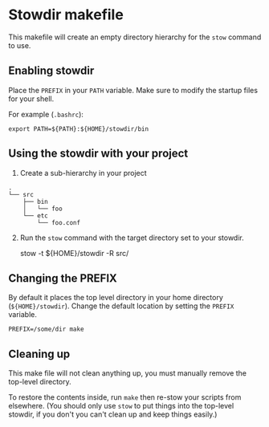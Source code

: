 # Stowdir makefile

This makefile will create an empty directory hierarchy for the `stow` command
to use.

## Enabling stowdir

Place the `PREFIX` in your `PATH` variable.
Make sure to modify the startup files for your shell.

For example (`.bashrc`):

    export PATH=${PATH}:${HOME}/stowdir/bin

## Using the stowdir with your project
1) Create a sub-hierarchy in your project
```
.
└── src
    ├── bin
    │   └── foo
    └── etc
        └── foo.conf
```

2) Run the `stow` command with the target directory set to your stowdir.

    stow -t ${HOME}/stowdir -R src/

## Changing the PREFIX
By default it places the top level directory in your home directory (`${HOME}/stowdir`).
Change the default location by setting the `PREFIX` variable.

    PREFIX=/some/dir make

## Cleaning up

This make file will not clean anything up, you must manually remove the top-level directory.

To restore the contents inside, run `make` then re-stow your scripts from elsewhere.
(You should only use `stow` to put things into the top-level stowdir, if you don't you can't clean up and keep things easily.)
